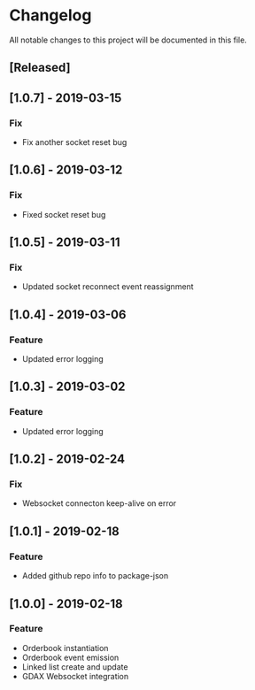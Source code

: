 # Changelog
All notable changes to this project will be documented in this file.

## [Released]

## [1.0.7] - 2019-03-15
### Fix
- Fix another socket reset bug

## [1.0.6] - 2019-03-12
### Fix
- Fixed socket reset bug

## [1.0.5] - 2019-03-11
### Fix
- Updated socket reconnect event reassignment

## [1.0.4] - 2019-03-06
### Feature
- Updated error logging

## [1.0.3] - 2019-03-02
### Feature
- Updated error logging

## [1.0.2] - 2019-02-24
### Fix
- Websocket connecton keep-alive on error

## [1.0.1] - 2019-02-18
### Feature
- Added github repo info to package-json

## [1.0.0] - 2019-02-18
### Feature
- Orderbook instantiation
- Orderbook event emission
- Linked list create and update
- GDAX Websocket integration
